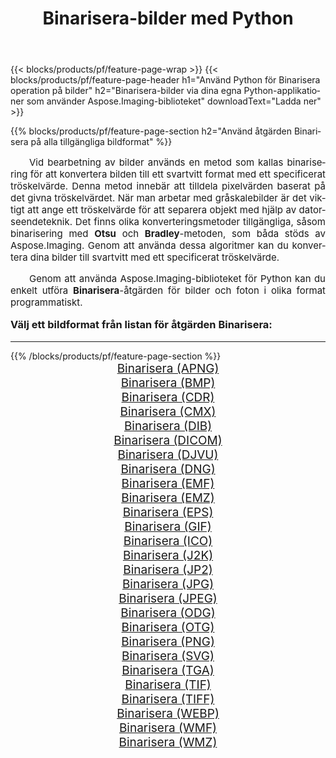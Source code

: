 ﻿---
title: Binarisera-bilder med Python 
weight: 3920
url: /sv/python-net/binarize/ 
lang: sv
langdirlevel: 2
locales: zh-hans,ja,it,ru,de,es,fr,nl,id,lt,pl,pt,vi,tr,ko,zh-hant,ar,hi,th,sv,cs,uk,he
description: Tillämpa Aspose.Imaging-biblioteket på Binarisera-bilder och foton med dina egna Python-applikationer och server-API:er.
---

{{< blocks/products/pf/feature-page-wrap >}}
{{< blocks/products/pf/feature-page-header h1="Använd Python för Binarisera operation på bilder" h2="Binarisera-bilder via dina egna Python-applikationer som använder Aspose.Imaging-biblioteket" downloadText="Ladda ner" >}}


{{% blocks/products/pf/feature-page-section  h2="Använd åtgärden Binarisera på alla tillgängliga bildformat" %}}
<p align="justify" style="text-indent:2em;font-size:15px;">
Vid bearbetning av bilder används en metod som kallas binarisering för att konvertera bilden till ett svartvitt format med ett specificerat tröskelvärde. Denna metod innebär att tilldela pixelvärden baserat på det givna tröskelvärdet. När man arbetar med gråskalebilder är det viktigt att ange ett tröskelvärde för att separera objekt med hjälp av datorseendeteknik. Det finns olika konverteringsmetoder tillgängliga, såsom binarisering med <b>Otsu</b> och <b>Bradley</b>-metoden, som båda stöds av Aspose.Imaging. Genom att använda dessa algoritmer kan du konvertera dina bilder till svartvitt med ett specificerat tröskelvärde.
</p>
<p align="justify" style="text-indent:2em;font-size:15px;">
Genom att använda Aspose.Imaging-biblioteket för Python kan du enkelt utföra <b>Binarisera</b>-åtgärden för bilder och foton i olika format programmatiskt.
</p>
<h3 style="margin-top:16px;">
Välj ett bildformat från listan för åtgärden Binarisera:
</h3>
<hr/>
{{% /blocks/products/pf/feature-page-section %}}
<div class="container-fluid productfamilypage bg-gray">
    <div class="convertypes bg-gray agp-content section">
        <div class="container">
		<div class="row other-converters" style="gap: 10px;font-size: 19px;text-align:center;">
		    <div class='col-md-3 other-converter remove-lp remove-rp'><a href="/imaging/sv/python-net/binarize/apng/" style="padding:15px;">Binarisera (APNG)</a></div><div class='col-md-3 other-converter remove-lp remove-rp'><a href="/imaging/sv/python-net/binarize/bmp/" style="padding:15px;">Binarisera (BMP)</a></div><div class='col-md-3 other-converter remove-lp remove-rp'><a href="/imaging/sv/python-net/binarize/cdr/" style="padding:15px;">Binarisera (CDR)</a></div><div class='col-md-3 other-converter remove-lp remove-rp'><a href="/imaging/sv/python-net/binarize/cmx/" style="padding:15px;">Binarisera (CMX)</a></div><div class='col-md-3 other-converter remove-lp remove-rp'><a href="/imaging/sv/python-net/binarize/dib/" style="padding:15px;">Binarisera (DIB)</a></div><div class='col-md-3 other-converter remove-lp remove-rp'><a href="/imaging/sv/python-net/binarize/dicom/" style="padding:15px;">Binarisera (DICOM)</a></div><div class='col-md-3 other-converter remove-lp remove-rp'><a href="/imaging/sv/python-net/binarize/djvu/" style="padding:15px;">Binarisera (DJVU)</a></div><div class='col-md-3 other-converter remove-lp remove-rp'><a href="/imaging/sv/python-net/binarize/dng/" style="padding:15px;">Binarisera (DNG)</a></div><div class='col-md-3 other-converter remove-lp remove-rp'><a href="/imaging/sv/python-net/binarize/emf/" style="padding:15px;">Binarisera (EMF)</a></div><div class='col-md-3 other-converter remove-lp remove-rp'><a href="/imaging/sv/python-net/binarize/emz/" style="padding:15px;">Binarisera (EMZ)</a></div><div class='col-md-3 other-converter remove-lp remove-rp'><a href="/imaging/sv/python-net/binarize/eps/" style="padding:15px;">Binarisera (EPS)</a></div><div class='col-md-3 other-converter remove-lp remove-rp'><a href="/imaging/sv/python-net/binarize/gif/" style="padding:15px;">Binarisera (GIF)</a></div><div class='col-md-3 other-converter remove-lp remove-rp'><a href="/imaging/sv/python-net/binarize/ico/" style="padding:15px;">Binarisera (ICO)</a></div><div class='col-md-3 other-converter remove-lp remove-rp'><a href="/imaging/sv/python-net/binarize/j2k/" style="padding:15px;">Binarisera (J2K)</a></div><div class='col-md-3 other-converter remove-lp remove-rp'><a href="/imaging/sv/python-net/binarize/jp2/" style="padding:15px;">Binarisera (JP2)</a></div><div class='col-md-3 other-converter remove-lp remove-rp'><a href="/imaging/sv/python-net/binarize/jpg/" style="padding:15px;">Binarisera (JPG)</a></div><div class='col-md-3 other-converter remove-lp remove-rp'><a href="/imaging/sv/python-net/binarize/jpeg/" style="padding:15px;">Binarisera (JPEG)</a></div><div class='col-md-3 other-converter remove-lp remove-rp'><a href="/imaging/sv/python-net/binarize/odg/" style="padding:15px;">Binarisera (ODG)</a></div><div class='col-md-3 other-converter remove-lp remove-rp'><a href="/imaging/sv/python-net/binarize/otg/" style="padding:15px;">Binarisera (OTG)</a></div><div class='col-md-3 other-converter remove-lp remove-rp'><a href="/imaging/sv/python-net/binarize/png/" style="padding:15px;">Binarisera (PNG)</a></div><div class='col-md-3 other-converter remove-lp remove-rp'><a href="/imaging/sv/python-net/binarize/svg/" style="padding:15px;">Binarisera (SVG)</a></div><div class='col-md-3 other-converter remove-lp remove-rp'><a href="/imaging/sv/python-net/binarize/tga/" style="padding:15px;">Binarisera (TGA)</a></div><div class='col-md-3 other-converter remove-lp remove-rp'><a href="/imaging/sv/python-net/binarize/tif/" style="padding:15px;">Binarisera (TIF)</a></div><div class='col-md-3 other-converter remove-lp remove-rp'><a href="/imaging/sv/python-net/binarize/tiff/" style="padding:15px;">Binarisera (TIFF)</a></div><div class='col-md-3 other-converter remove-lp remove-rp'><a href="/imaging/sv/python-net/binarize/webp/" style="padding:15px;">Binarisera (WEBP)</a></div><div class='col-md-3 other-converter remove-lp remove-rp'><a href="/imaging/sv/python-net/binarize/wmf/" style="padding:15px;">Binarisera (WMF)</a></div><div class='col-md-3 other-converter remove-lp remove-rp'><a href="/imaging/sv/python-net/binarize/wmz/" style="padding:15px;">Binarisera (WMZ)</a></div>
                </div>
        </div>
    </div>
</div>
<br/>
